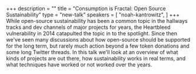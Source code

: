 +++
description = ""
title = "Consumption is Fractal: Open Source Sustainability"
type = "new-talk"
speakers = [
        "noah-kantrowitz",
]
+++
While open-source sustainability has been a common topic in the hallways tracks and dev channels of major projects for years, the Heartbleed vulnerability in 2014 catapulted the topic in to the spotlight. Since then we've seen many discussions about how open-source should be supported for the long term, but rarely much action beyond a few token donations and some long Twitter threads. In this talk we'll look at an overview of what kinds of projects are out there, how sustainability works in real terms, and what techniques have worked or not worked over the years.
